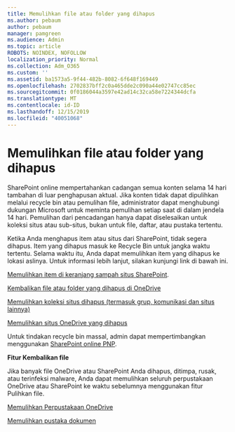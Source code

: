 ```yaml
---
title: Memulihkan file atau folder yang dihapus
ms.author: pebaum
author: pebaum
manager: pamgreen
ms.audience: Admin
ms.topic: article
ROBOTS: NOINDEX, NOFOLLOW
localization_priority: Normal
ms.collection: Adm_O365
ms.custom: ''
ms.assetid: ba1573a5-9f44-482b-8082-6f648f169449
ms.openlocfilehash: 2702837bff2c0a465dde2c090a44e02747cc85ec
ms.sourcegitcommit: 0f0186044a3597e42ad14c32ca58e7224344dcfa
ms.translationtype: MT
ms.contentlocale: id-ID
ms.lasthandoff: 12/15/2019
ms.locfileid: "40051068"
---
```

# <a name="restore-a-deleted-file-or-folder"></a>Memulihkan file atau folder yang dihapus

SharePoint online mempertahankan cadangan semua konten selama 14 hari tambahan di luar penghapusan aktual. Jika konten tidak dapat dipulihkan melalui recycle bin atau pemulihan file, administrator dapat menghubungi dukungan Microsoft untuk meminta pemulihan setiap saat di dalam jendela 14 hari. Pemulihan dari pencadangan hanya dapat diselesaikan untuk koleksi situs atau sub-situs, bukan untuk file, daftar, atau pustaka tertentu.

Ketika Anda menghapus item atau situs dari SharePoint, tidak segera dihapus. Item yang dihapus masuk ke Recycle Bin untuk jangka waktu tertentu. Selama waktu itu, Anda dapat memulihkan item yang dihapus ke lokasi aslinya. Untuk informasi lebih lanjut, silakan kunjungi link di bawah ini.

[Memulihkan item di keranjang sampah situs SharePoint](https://support.office.com/article/restore-deleted-items-from-the-site-collection-recycle-bin-5fa924ee-16d7-487b-9a0a-021b9062d14b).

[Kembalikan file atau folder yang dihapus di OneDrive](https://support.office.com/article/Restore-deleted-files-or-folders-in-OneDrive-949ada80-0026-4db3-a953-c99083e6a84f)

[Memulihkan koleksi situs dihapus (termasuk grup, komunikasi dan situs lainnya)](https://docs.microsoft.com/sharepoint/restore-deleted-site-collection)

[Memulihkan situs OneDrive yang dihapus](https://docs.microsoft.com/onedrive/restore-deleted-onedrive)

Untuk tindakan recycle bin massal, admin dapat mempertimbangkan menggunakan [SharePoint online PNP](https://docs.microsoft.com/powershell/sharepoint/sharepoint-pnp/sharepoint-pnp-cmdlets?view=sharepoint-ps).

**Fitur Kembalikan file**

Jika banyak file OneDrive atau SharePoint Anda dihapus, ditimpa, rusak, atau terinfeksi malware, Anda dapat memulihkan seluruh perpustakaan OneDrive atau SharePoint ke waktu sebelumnya menggunakan fitur Pulihkan file.

[Memulihkan Perpustakaan OneDrive](https://support.office.com/article/restore-your-onedrive-fa231298-759d-41cf-bcd0-25ac53eb8a15)

[Memulihkan pustaka dokumen](https://support.office.com/article/restore-a-document-library-317791c3-8bd0-4dfd-8254-3ca90883d39a)

